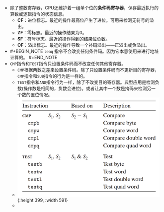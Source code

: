 - 除了整数寄存器，CPU还维护着一组单个位的**条件码寄存器**，保存最近执行的算数或逻辑指令的状态信息。
	- **CF**：进位标志。最近的操作最高位产生了进位。可用来检测无符号的溢出。
	- **ZF**：零标志。最近的操作结果为0。
	- **SF**：符号标志。最近的操作得到的结果位负数。
	- **OF**：溢出标志。最近的操作导致一个补码溢出——正溢出或负溢出。
- #+BEGIN_NOTE
  `leaq` 指令不会改变任何条件码。因为它本意使用来进行地址计算的。
  #+END_NOTE
- `CMP`指令和`TEST`指令只设置条件码而不改变任何其他寄存器。
	- `CMP`根据两数之差来设置条件码。除了只设置条件码而不更新目的寄存器，`CMP`指令和`SUB`指令的行为是一样的。
	- `TEST`指令和`AND`指令行为一样，除了不改变目的寄存器。典型应用是检测负数(操作数是相同的，负数会进位)。或者让其中一个数是掩码来检测另一个数的置位情况。
	- ![image.png](../assets/image_1653279903316_0.png){:height 399, :width 591}
	-